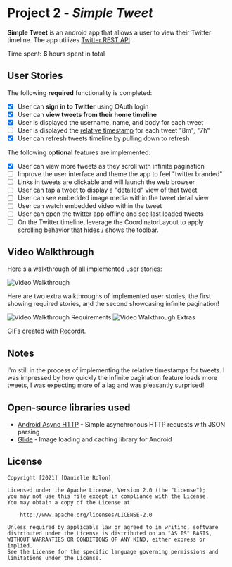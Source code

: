 # Project 2 - *Simple Tweet*

**Simple Tweet** is an android app that allows a user to view their Twitter timeline. The app utilizes [Twitter REST API](https://dev.twitter.com/rest/public).

Time spent: **6** hours spent in total

## User Stories

The following **required** functionality is completed:

- [x] User can **sign in to Twitter** using OAuth login
- [x]	User can **view tweets from their home timeline**
- [x] User is displayed the username, name, and body for each tweet
- [ ] User is displayed the [relative timestamp](https://gist.github.com/nesquena/f786232f5ef72f6e10a7) for each tweet "8m", "7h"
- [x] User can refresh tweets timeline by pulling down to refresh

The following **optional** features are implemented:

- [x] User can view more tweets as they scroll with infinite pagination
- [ ] Improve the user interface and theme the app to feel "twitter branded"
- [ ] Links in tweets are clickable and will launch the web browser
- [ ] User can tap a tweet to display a "detailed" view of that tweet
- [ ] User can see embedded image media within the tweet detail view
- [ ] User can watch embedded video within the tweet
- [ ] User can open the twitter app offline and see last loaded tweets
- [ ] On the Twitter timeline, leverage the CoordinatorLayout to apply scrolling behavior that hides / shows the toolbar.

## Video Walkthrough

Here's a walkthrough of all implemented user stories:

<img src='https://recordit.co/lVFdXWchT4.gif' title='Video Walkthrough' width='' alt='Video Walkthrough' />

Here are two extra walkthroughs of implemented user stories, the first showing required stories, and the second showcasing infinite pagination!

<img src='https://recordit.co/SaNDleUczj.gif' title='Video Walkthrough Requirements' width='' alt='Video Walkthrough Requirements' />

<img src='https://recordit.co/RMwqH8lQGj.gif' title='Video Walkthrough Extras' width='' alt='Video Walkthrough Extras' />

GIFs created with [Recordit](https://www.recordit.co).

## Notes

I'm still in the process of implementing the relative timestamps for tweets. I was impressed by how quickly the infinite pagination feature loads more tweets, I was expecting more of a lag and was pleasantly surprised!

## Open-source libraries used

- [Android Async HTTP](https://github.com/codepath/CPAsyncHttpClient) - Simple asynchronous HTTP requests with JSON parsing
- [Glide](https://github.com/bumptech/glide) - Image loading and caching library for Android

## License

    Copyright [2021] [Danielle Rolon]

    Licensed under the Apache License, Version 2.0 (the "License");
    you may not use this file except in compliance with the License.
    You may obtain a copy of the License at

        http://www.apache.org/licenses/LICENSE-2.0

    Unless required by applicable law or agreed to in writing, software
    distributed under the License is distributed on an "AS IS" BASIS,
    WITHOUT WARRANTIES OR CONDITIONS OF ANY KIND, either express or implied.
    See the License for the specific language governing permissions and
    limitations under the License.